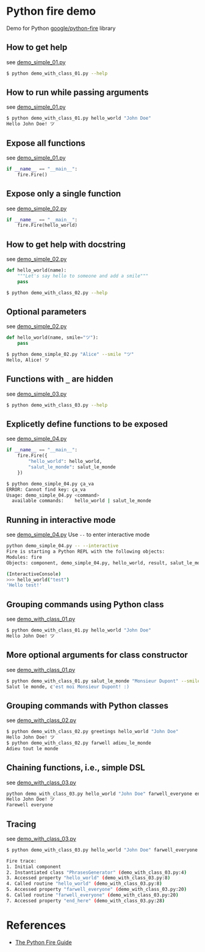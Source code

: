 # Python fire demo

Demo for Python [google/python-fire](https://github.com/google/python-fire) library

## How to get help
see [demo_simple_01.py](demo_simple_01.py)
```bash
$ python demo_with_class_01.py --help
```


## How to run while passing arguments
see [demo_simple_01.py](demo_simple_01.py)
```bash
$ python demo_with_class_01.py hello_world "John Doe"
Hello John Doe! ツ
```

## Expose all functions
see [demo_simple_01.py](demo_simple_01.py)
```python
if __name__ == "__main__":
    fire.Fire()
```

## Expose only a single function
see [demo_simple_02.py](demo_simple_02.py)
```python
if __name__ == "__main__":
    fire.Fire(hello_world)
```

## How to get help with docstring
see [demo_simple_02.py](demo_simple_02.py)
```python
def hello_world(name):
    """Let's say hello to someone and add a smile"""
    pass
```

```bash
$ python demo_with_class_02.py --help
```

## Optional parameters
see [demo_simple_02.py](demo_simple_02.py)
```python
def hello_world(name, smile="ツ"):
    pass
```

```bash
$ python demo_simple_02.py "Alice" --smile "ツ"
Hello, Alice! ツ
```

## Functions with `_` are hidden
see [demo_simple_03.py](demo_simple_03.py)
```bash
$ python demo_with_class_03.py --help
```

## Explicetly define functions to be exposed
see [demo_simple_04.py](demo_simple_04.py)
```python
if __name__ == "__main__":
    fire.Fire({
        "hello_world": hello_world,
        "salut_le_monde": salut_le_monde
    })
```

```bash
$ python demo_simple_04.py ça_va
ERROR: Cannot find key: ça_va
Usage: demo_simple_04.py <command>
  available commands:    hello_world | salut_le_monde
```

## Running in interactive mode
see [demo_simple_04.py](demo_simple_04.py)
Use `--` to enter interactive mode 
```bash
python demo_simple_04.py -- --interactive
Fire is starting a Python REPL with the following objects:
Modules: fire
Objects: component, demo_simple_04.py, hello_world, result, salut_le_monde, trace, ça_va

(InteractiveConsole)
>>> hello_world("test")
'Hello test!'
```

## Grouping commands using Python class
see [demo_with_class_01.py](demo_with_class_01.py)
```bash
$ python demo_with_class_01.py hello_world "John Doe"
Hello John Doe! ツ
```

## More optional arguments for class constructor
see [demo_with_class_01.py](demo_with_class_01.py)
```bash
$ python demo_with_class_01.py salut_le_monde "Monsieur Dupont" --smile ":)"
Salut le monde, c'est moi Monsieur Dupont! :)
```

## Grouping commands with Python classes
see [demo_with_class_02.py](demo_with_class_02.py)
```bash
$ python demo_with_class_02.py greetings hello_world "John Doe"
Hello John Doe! ツ
$ python demo_with_class_02.py farwell adieu_le_monde
Adieu tout le monde
```

## Chaining functions, i.e., simple DSL
see [demo_with_class_03.py](demo_with_class_03.py)
```bash
python demo_with_class_03.py hello_world "John Doe" farwell_everyone end_here
Hello John Doe! ツ
Farewell everyone
```

## Tracing
see [demo_with_class_03.py](demo_with_class_03.py)
```bash
$ python demo_with_class_03.py hello_world "John Doe" farwell_everyone end_here -- --trace

Fire trace:
1. Initial component
2. Instantiated class "PhrasesGenerator" (demo_with_class_03.py:4)
3. Accessed property "hello_world" (demo_with_class_03.py:8)
4. Called routine "hello_world" (demo_with_class_03.py:8)
5. Accessed property "farwell_everyone" (demo_with_class_03.py:20)
6. Called routine "farwell_everyone" (demo_with_class_03.py:20)
7. Accessed property "end_here" (demo_with_class_03.py:28)
```

# References
* [The Python Fire Guide](https://github.com/google/python-fire/blob/master/docs/guide.md)
